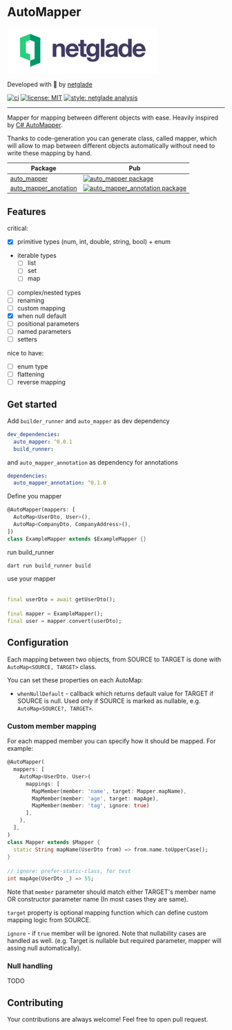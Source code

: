 # AutoMapper

<a href="https://netglade.cz/en">
  <picture>
    <source media="(prefers-color-scheme: dark)" srcset="https://raw.githubusercontent.com/netglade/.github/main/assets/netglade_logo_light.png">
    <source media="(prefers-color-scheme: light)" srcset="https://raw.githubusercontent.com/netglade/.github/main/assets/netglade_logo_dark.png">
    <img alt="netglade" src="https://raw.githubusercontent.com/netglade/.github/main/assets/netglade_logo_dark.png">
  </picture>
</a>

Developed with 💚 by [netglade][netglade_link]

[![ci][ci_badge]][ci_badge_link]
[![license: MIT][license_badge]][license_badge_link]
[![style: netglade analysis][style_badge]][style_badge_link]

---

Mapper for mapping between different objects with ease. Heavily inspired by [C# AutoMapper][auto_mapper_net_link].

Thanks to code-generation you can generate class, called mapper,
which will allow to map between different objects automatically
without need to write these mapping by hand. 

| Package                                                 | Pub                                                                                                 |
|---------------------------------------------------------|-----------------------------------------------------------------------------------------------------|
| [auto_mapper](packages/auto_mapper)          | [![auto_mapper package][auto_mapper_pub_badge]][auto_mapper_pub_link]                               |
| [auto_mapper_anotation](packages/auto_mapper_annotation) | [![auto_mapper_annotation package][auto_mapper_annotation_pub_badge]][auto_mapper_annotation_pub_link] |

## Features

critical:
- [x] primitive types (num, int, double, string, bool) + enum
- iterable types
  - [ ] list
  - [ ] set
  - [ ] map
- [ ] complex/nested types
- [ ] renaming
- [ ] custom mapping
- [x] when null default
- [ ] positional parameters
- [ ] named parameters
- [ ] setters

nice to have:
- [ ] enum type
- [ ] flattening
- [ ] reverse mapping

## Get started

Add `builder_runner` and `auto_mapper` as dev dependency

```yaml
dev_dependencies:
  auto_mapper: ^0.0.1
  build_runner: 
```
and `auto_mapper_annotation` as dependency for annotations

```yaml
dependencies:
  auto_mapper_annotation: ^0.1.0
```

Define you mapper

```dart
@AutoMapper(mappers: [
  AutoMap<UserDto, User>(),
  AutoMap<CompanyDto, CompanyAddress>(),
])
class ExampleMapper extends $ExampleMapper {}
```

run build_runner 

```
dart run build_runner build
```

use your mapper 

```dart

final userDto = await getUserDto();

final mapper = ExampleMapper();
final user = mapper.convert(userDto);

```

## Configuration

Each mapping between two objects, from SOURCE to TARGET is done with `AutoMap<SOURCE, TARGET>` class. 

You can set these properties on each AutoMap: 

 - `whenNullDefault` - callback which returns default value for TARGET if SOURCE is null. Used only if SOURCE is marked as nullable, e.g. `AutoMap<SOURCE?, TARGET>`. 

### Custom member mapping

For each mapped member you can specify how it should be mapped. For example: 

```dart
@AutoMapper(
  mappers: [
    AutoMap<UserDto, User>(
      mappings: [
        MapMember(member: 'name', target: Mapper.mapName),
        MapMember(member: 'age', target: mapAge),
        MapMember(member: 'tag', ignore: true)
      ],
    ),
  ],
)
class Mapper extends $Mapper {
  static String mapName(UserDto from) => from.name.toUpperCase();
}

// ignore: prefer-static-class, for test
int mapAge(UserDto _) => 55;
```

Note that `member` parameter should match either TARGET's  member name OR constructor parameter name (In most cases they are same).

`target` property is optional mapping function which can define custom mapping logic from SOURCE. 

`ignore` - if `true` member will be ignored. Note that nullability cases are handled as well. (e.g. Target is nullable but required parameter, mapper will assing null automatically).


### Null handling

TODO



## Contributing

Your contributions are always welcome! Feel free to open pull request. 

[netglade_link]: https://netglade.cz/en

[ci_badge]: https://github.com/netglade/sliver_app_bar_builder/workflows/ci/badge.svg
[ci_badge_link]: https://github.com/netglade/sliver_app_bar_builder/actions
[license_badge]: https://img.shields.io/badge/license-MIT-blue.svg
[license_badge_link]: https://opensource.org/licenses/MIT
[style_badge]: https://img.shields.io/badge/style-netglade_analysis-26D07C.svg
[style_badge_link]: https://pub.dev/packages/netglade_analysis

[auto_mapper_pub_badge]: https://img.shields.io/pub/v/auto_mapper.svg
[auto_mapper_pub_link]: https://pub.dartlang.org/packages/auto_mapper
[auto_mapper_annotation_pub_badge]: https://img.shields.io/pub/v/auto_mapper_annotation.svg
[auto_mapper_annotation_pub_link]: https://pub.dartlang.org/packages/auto_mapper_annotation

[auto_mapper_net_link]: https://automapper.org
